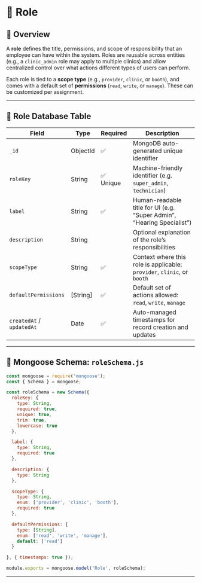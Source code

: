 # 📘 Role

## 📖 Overview

A **role** defines the title, permissions, and scope of responsibility that an employee can have within the system. Roles are reusable across entities (e.g., a `clinic_admin` role may apply to multiple clinics) and allow centralized control over what actions different types of users can perform.

Each role is tied to a **scope type** (e.g., `provider`, `clinic`, or `booth`), and comes with a default set of **permissions** (`read`, `write`, or `manage`). These can be customized per assignment.

---

## 🧬 Role Database Table

| Field                     | Type      | Required | Description                                                             |
| ------------------------- | --------- | -------- | ----------------------------------------------------------------------- |
| `_id`                     | ObjectId  | ✅        | MongoDB auto-generated unique identifier                                |
| `roleKey`                 | String    | ✅ Unique | Machine-friendly identifier (e.g. `super_admin`, `technician`)          |
| `label`                   | String    | ✅        | Human-readable title for UI (e.g. “Super Admin”, “Hearing Specialist”)  |
| `description`             | String    |          | Optional explanation of the role’s responsibilities                     |
| `scopeType`               | String    | ✅        | Context where this role is applicable: `provider`, `clinic`, or `booth` |
| `defaultPermissions`      | \[String] | ✅        | Default set of actions allowed: `read`, `write`, `manage`               |
| `createdAt` / `updatedAt` | Date      | ✅        | Auto-managed timestamps for record creation and updates                 |

---

## 🧾 Mongoose Schema: `roleSchema.js`

```js
const mongoose = require('mongoose');
const { Schema } = mongoose;

const roleSchema = new Schema({
  roleKey: {
    type: String,
    required: true,
    unique: true,
    trim: true,
    lowercase: true
  },

  label: {
    type: String,
    required: true
  },

  description: {
    type: String
  },

  scopeType: {
    type: String,
    enum: ['provider', 'clinic', 'booth'],
    required: true
  },

  defaultPermissions: {
    type: [String],
    enum: ['read', 'write', 'manage'],
    default: ['read']
  }

}, { timestamps: true });

module.exports = mongoose.model('Role', roleSchema);
```

---
